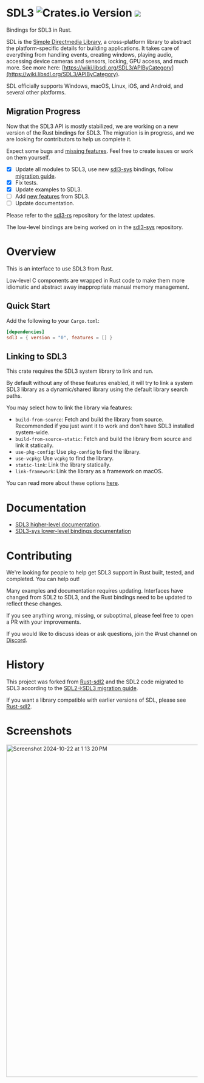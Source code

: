 # SDL3 ![Crates.io Version](https://img.shields.io/crates/v/sdl3) [![](https://dcbadge.limes.pink/api/server/https://discord.gg/RE93FmF6Um?style=flat)]([https://discord.gg/INVITE](https://discord.gg/RE93FmF6Um))



Bindings for SDL3 in Rust.

SDL is the [Simple Directmedia Library](https://www.libsdl.org/), a cross-platform library to
abstract the platform-specific details for building applications. It takes care of everything
from handling events, creating windows, playing audio, accessing device cameras and sensors,
locking, GPU access, and much more. See more here: [https://wiki.libsdl.org/SDL3/APIByCategory](https://wiki.libsdl.org/SDL3/APIByCategory).

SDL officially supports Windows, macOS, Linux, iOS, and Android, and several other platforms.

## Migration Progress

Now that the SDL3 API is mostly stabilized, we are working on a new version of the Rust bindings for SDL3.
The migration is in progress, and we are looking for contributors to help us complete it.

Expect some bugs and [missing features](https://wiki.libsdl.org/SDL3/NewFeatures).
Feel free to create issues or work on them yourself.

- [x] Update all modules to SDL3, use new [sdl3-sys](https://github.com/maia-s/sdl3-sys-rs) bindings,
      follow [migration guide](https://github.com/libsdl-org/SDL/blob/main/docs/README-migration.md).
- [x] Fix tests.
- [x] Update examples to SDL3.
- [ ] Add [new features](https://wiki.libsdl.org/SDL3/NewFeatures) from SDL3.
- [ ] Update documentation.

Please refer to the [sdl3-rs](https://github.com/revmischa/sdl3-rs) repository for the latest updates.

The low-level bindings are being worked on in the [sdl3-sys](https://github.com/maia-s/sdl3-sys-rs) repository.

# Overview

This is an interface to use SDL3 from Rust.

Low-level C components are wrapped in Rust code to make them more idiomatic and
abstract away inappropriate manual memory management.

## Quick Start

Add the following to your `Cargo.toml`:

```toml
[dependencies]
sdl3 = { version = "0", features = [] }
```

## Linking to SDL3

This crate requires the SDL3 system library to link and run.

By default without any of these features enabled, it will try to link a system SDL3 library as a dynamic/shared library
using the default library search paths.

You may select how to link the library via features:

- `build-from-source`: Fetch and build the library from source. Recommended if you just want it to work and don't have
  SDL3 installed system-wide.
- `build-from-source-static`: Fetch and build the library from source and link it statically.
- `use-pkg-config`: Use `pkg-config` to find the library.
- `use-vcpkg`: Use `vcpkg` to find the library.
- `static-link`: Link the library statically.
- `link-framework`: Link the library as a framework on macOS.

You can read more about these options [here](https://github.com/maia-s/sdl3-sys-rs/tree/main/sdl3-sys#usage).

# Documentation

- [SDL3 higher-level documentation](https://docs.rs/sdl3/).
- [SDL3-sys lower-level bindings documentation](https://docs.rs/sdl3-sys/latest/sdl3_sys/)

# Contributing

We're looking for people to help get SDL3 support in Rust built, tested, and completed. You can help out!

Many examples and documentation requires updating. Interfaces have changed from SDL2 to SDL3, and the Rust bindings need
to be updated to reflect these changes.

If you see anything wrong, missing, or suboptimal, please feel free to open a PR with your improvements.

If you would like to discuss ideas or ask questions, join the #rust channel on [Discord](https://discord.gg/qMyEpKVnCD).

# History

This project was forked from [Rust-sdl2](https://github.com/Rust-sdl2/rust-sdl2) and the SDL2 code migrated to SDL3
according to the [SDL2->SDL3 migration guide](https://github.com/libsdl-org/SDL/blob/main/docs/README-migration.md).

If you want a library compatible with earlier versions of SDL, please
see [Rust-sdl2](https://github.com/Rust-sdl2/rust-sdl2).

# Screenshots

<img width="873" alt="Screenshot 2024-10-22 at 1 13 20 PM" src="https://github.com/user-attachments/assets/3f2b7399-b8fd-4dc7-9d09-7fa04eff0e8a">
